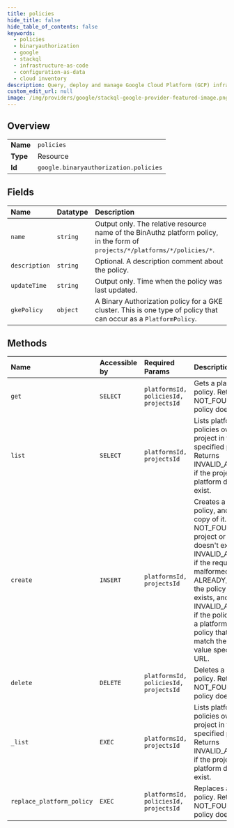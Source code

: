 ```yaml
---
title: policies
hide_title: false
hide_table_of_contents: false
keywords:
  - policies
  - binaryauthorization
  - google    
  - stackql
  - infrastructure-as-code
  - configuration-as-data
  - cloud inventory
description: Query, deploy and manage Google Cloud Platform (GCP) infrastructure and resources using SQL
custom_edit_url: null
image: /img/providers/google/stackql-google-provider-featured-image.png
---
```

  
    

## Overview
<table><tbody>
<tr><td><b>Name</b></td><td><code>policies</code></td></tr>
<tr><td><b>Type</b></td><td>Resource</td></tr>
<tr><td><b>Id</b></td><td><code>google.binaryauthorization.policies</code></td></tr>
</tbody></table>

## Fields
| Name | Datatype | Description |
|:-----|:---------|:------------|
| `name` | `string` | Output only. The relative resource name of the BinAuthz platform policy, in the form of `projects/*/platforms/*/policies/*`. |
| `description` | `string` | Optional. A description comment about the policy. |
| `updateTime` | `string` | Output only. Time when the policy was last updated. |
| `gkePolicy` | `object` | A Binary Authorization policy for a GKE cluster. This is one type of policy that can occur as a `PlatformPolicy`. |
## Methods
| Name | Accessible by | Required Params | Description |
|:-----|:--------------|:----------------|:------------|
| `get` | `SELECT` | `platformsId, policiesId, projectsId` | Gets a platform policy. Returns NOT_FOUND if the policy doesn't exist. |
| `list` | `SELECT` | `platformsId, projectsId` | Lists platform policies owned by a project in the specified platform. Returns INVALID_ARGUMENT if the project or the platform doesn't exist. |
| `create` | `INSERT` | `platformsId, projectsId` | Creates a platform policy, and returns a copy of it. Returns NOT_FOUND if the project or platform doesn't exist, INVALID_ARGUMENT if the request is malformed, ALREADY_EXISTS if the policy already exists, and INVALID_ARGUMENT if the policy contains a platform-specific policy that does not match the platform value specified in the URL. |
| `delete` | `DELETE` | `platformsId, policiesId, projectsId` | Deletes a platform policy. Returns NOT_FOUND if the policy doesn't exist. |
| `_list` | `EXEC` | `platformsId, projectsId` | Lists platform policies owned by a project in the specified platform. Returns INVALID_ARGUMENT if the project or the platform doesn't exist. |
| `replace_platform_policy` | `EXEC` | `platformsId, policiesId, projectsId` | Replaces a platform policy. Returns NOT_FOUND if the policy doesn't exist. |

